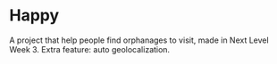 # Happy
A project that help people find orphanages to visit, made in Next Level Week 3. Extra feature: auto geolocalization.
